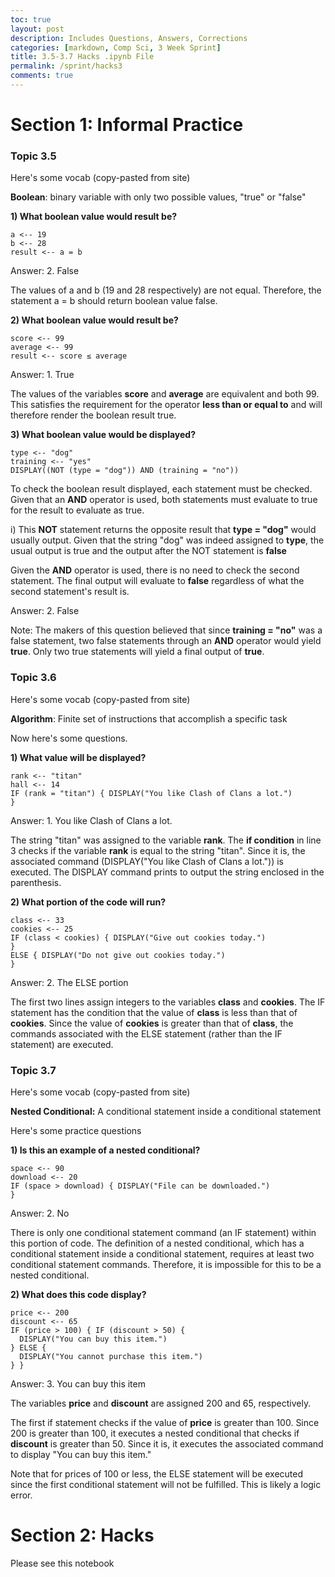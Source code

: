 ```yaml
---
toc: true
layout: post
description: Includes Questions, Answers, Corrections
categories: [markdown, Comp Sci, 3 Week Sprint]
title: 3.5-3.7 Hacks .ipynb File
permalink: /sprint/hacks3
comments: true
---
```


# Section 1: Informal Practice

### Topic 3.5

Here's some vocab (copy-pasted from site)

**Boolean**: binary variable with only two possible values, "true" or "false"

**1) What boolean value would result be?**
```
a <-- 19
b <-- 28
result <-- a = b
```

Answer: 2. False

The values of a and b (19 and 28 respectively) are not equal. Therefore, the statement a = b should return boolean value false.

**2) What boolean value would result be?**

```
score <-- 99
average <-- 99
result <-- score ≤ average
```

Answer: 1. True

The values of the variables **score** and **average** are equivalent and both 99. This satisfies the requirement for the operator **less than or equal to** and will therefore render the boolean result true.

**3) What boolean value would be displayed?**
```
type <-- "dog"
training <-- "yes"
DISPLAY((NOT (type = "dog")) AND (training = "no"))
```

To check the boolean result displayed, each statement must be checked. Given that an **AND** operator is used, both statements must evaluate to true for the result to evaluate as true.

i) This **NOT** statement returns the opposite result that **type = "dog"** would usually output. Given that the string "dog" was indeed assigned to **type**, the usual output is true and the output after the NOT statement is **false**

Given the **AND** operator is used, there is no need to check the second statement. The final output will evaluate to **false** regardless of what the second statement's result is.

Answer: 2. False

Note: The makers of this question believed that since **training = "no"** was a false statement, two false statements through an **AND** operator would yield **true**. Only two true statements will yield a final output of **true**.

### Topic 3.6

Here's some vocab (copy-pasted from site)

**Algorithm**: Finite set of instructions that accomplish a specific task

Now here's some questions.

**1) What value will be displayed?**
```
rank <-- "titan"
hall <-- 14
IF (rank = "titan") { DISPLAY("You like Clash of Clans a lot.")
}
```

Answer: 1. You like Clash of Clans a lot.

The string "titan" was assigned to the variable **rank**. The **if condition** in line 3 checks if the variable **rank** is equal to the string "titan". Since it is, the associated command (DISPLAY("You like Clash of Clans a lot.")) is executed. The DISPLAY command prints to output the string enclosed in the parenthesis.


**2) What portion of the code will run?**
```
class <-- 33
cookies <-- 25
IF (class < cookies) { DISPLAY("Give out cookies today.")
}
ELSE { DISPLAY("Do not give out cookies today.")
}
```

Answer: 2. The ELSE portion

The first two lines assign integers to the variables **class** and **cookies**. The IF statement has the condition that the value of **class** is less than that of **cookies**. Since the value of **cookies** is greater than that of **class**, the commands associated with the ELSE statement (rather than the IF statement) are executed.

### Topic 3.7

Here's some vocab (copy-pasted from site)

**Nested Conditional:** A conditional statement inside a conditional statement


Here's some practice questions

**1) Is this an example of a nested conditional?**
```
space <-- 90
download <-- 20
IF (space > download) { DISPLAY("File can be downloaded.")
}
```

Answer: 2. No

There is only one conditional statement command (an IF statement) within this portion of code. The definition of a nested conditional, which has a conditional statement inside a conditional statement, requires at least two conditional statement commands. Therefore, it is impossible for this to be a nested conditional.

**2) What does this code display?**
```
price <-- 200
discount <-- 65
IF (price > 100) { IF (discount > 50) {
  DISPLAY("You can buy this item.")
} ELSE {
  DISPLAY("You cannot purchase this item.")
} }
```
Answer: 3. You can buy this item

The variables **price** and **discount** are assigned 200 and 65, respectively.

The first if statement checks if the value of **price** is greater than 100. Since 200 is greater than 100, it executes a nested conditional that checks if **discount** is greater than 50. Since it is, it executes the associated command to display "You can buy this item."

Note that for prices of 100 or less, the ELSE statement will be executed since the first conditional statement will not be fulfilled. This is likely a logic error.

# Section 2: Hacks

Please see this notebook